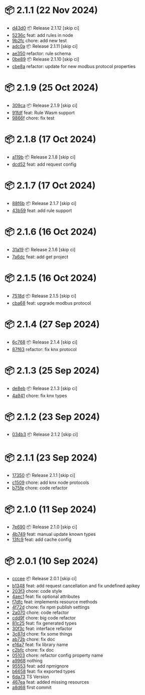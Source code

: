 # 📦 2.1.1 (22 Nov 2024)
- [d43d0](https://github.com/ApioIoT/sdk/commit/d43d0291420694e99c1468759066142c1b28d0e8)  📦 Release 2.1.12 [skip ci]
- [5236c](https://github.com/ApioIoT/sdk/commit/5236c26171bd1097efc08889181525545cc3b8bf)  feat: add rules in node
- [9b2fc](https://github.com/ApioIoT/sdk/commit/9b2fc619dfc199c154925df9cd0a63df6516dd25)  chore: add new test
- [adc0a](https://github.com/ApioIoT/sdk/commit/adc0a99e8d3844d82486681751c0b7a8dae76746)  📦 Release 2.1.11 [skip ci]
- [ae350](https://github.com/ApioIoT/sdk/commit/ae350fef725da33fc7cfd9ad2e047511fd14ab04)  refactor: rule schema
- [0be89](https://github.com/ApioIoT/sdk/commit/0be8911bfbd27641cc4fb4027336e7f0709ee150)  📦 Release 2.1.10 [skip ci]
- [cbe8a](https://github.com/ApioIoT/sdk/commit/cbe8a3c69b732022c881cee05cbc528df5d16431)  refactor: update for new modbus protocol properties
# 📦 2.1.9 (25 Oct 2024)
- [309ca](https://github.com/ApioIoT/sdk/commit/309cad9c3a2e067d5e08c586b5c109db10268a8c)  📦 Release 2.1.9 [skip ci]
- [91fdf](https://github.com/ApioIoT/sdk/commit/91fdf88ef25806b841315a52c77df28c26c43ab9)  feat: Rule Wasm support
- [9866f](https://github.com/ApioIoT/sdk/commit/9866f1c38d531278dcf6cc855203582f07caa1c3)  chore: fix test
# 📦 2.1.8 (17 Oct 2024)
- [a119b](https://github.com/ApioIoT/sdk/commit/a119bd432233634edcb70176b6fe25572059a3a5)  📦 Release 2.1.8 [skip ci]
- [dcd52](https://github.com/ApioIoT/sdk/commit/dcd522dc58db806bc83bb0750eeec6d9b49d2a64)  feat: add request config
# 📦 2.1.7 (17 Oct 2024)
- [88f6b](https://github.com/ApioIoT/sdk/commit/88f6b55017829255b4f24a1d6cf1a4553f1cd89d)  📦 Release 2.1.7 [skip ci]
- [43b59](https://github.com/ApioIoT/sdk/commit/43b59f9704b80b7d3e7444659534b0ac4cbc32b3)  feat: add rule support
# 📦 2.1.6 (16 Oct 2024)
- [31a19](https://github.com/ApioIoT/sdk/commit/31a19d5112ebf413c9f8a60eef36b6f0ed72665c)  📦 Release 2.1.6 [skip ci]
- [7a6dc](https://github.com/ApioIoT/sdk/commit/7a6dca0c99a326547e285238492c91f3c8383283)  feat: add get project
# 📦 2.1.5 (16 Oct 2024)
- [7518d](https://github.com/ApioIoT/sdk/commit/7518d59b64adea7ccb7ee239c5f216ae17500478)  📦 Release 2.1.5 [skip ci]
- [cba68](https://github.com/ApioIoT/sdk/commit/cba68b09e5513e44903fa20e229aef18b28386e7)  feat: upgrade modbus protocol
# 📦 2.1.4 (27 Sep 2024)
- [6c768](https://github.com/ApioIoT/sdk/commit/6c768b724267227dc3ec15c3faa307d86fbc9c4f)  📦 Release 2.1.4 [skip ci]
- [87f63](https://github.com/ApioIoT/sdk/commit/87f63b3820d3c7b366269bd527f1c17d7c57c0d7)  refactor: fix knx protocol
# 📦 2.1.3 (25 Sep 2024)
- [de8eb](https://github.com/ApioIoT/sdk/commit/de8ebbb5c796fbffedf3dc29ede6794c3f163532)  📦 Release 2.1.3 [skip ci]
- [4a941](https://github.com/ApioIoT/sdk/commit/4a94165eaa2433944be07e5d4a9987cef9702213)  chore: fix knx types
# 📦 2.1.2 (23 Sep 2024)
- [034b3](https://github.com/ApioIoT/sdk/commit/034b32c2a4b85f2b90342aba596d7bc457329ba6)  📦 Release 2.1.2 [skip ci]
# 📦 2.1.1 (23 Sep 2024)
- [17350](https://github.com/ApioIoT/sdk/commit/173508d750e3e191f477bdd9f0aed7a13df4393c)  📦 Release 2.1.1 [skip ci]
- [c1509](https://github.com/ApioIoT/sdk/commit/c15097abc021484d0be55adec538ab432c3a9c1a)  chore: add knx node protocols
- [b75fe](https://github.com/ApioIoT/sdk/commit/b75fed9038b6e432428184fb8196985ba21ae584)  chore: code refactor
# 📦 2.1.0 (11 Sep 2024)
- [7e690](https://github.com/ApioIoT/sdk/commit/7e69076c85bfe6ff0da5aef1ef50841a9e84c591)  📦 Release 2.1.0 [skip ci]
- [4b749](https://github.com/ApioIoT/sdk/commit/4b74943894e962da984a4104a7a3d6f1b61d7bf4)  feat: manual update known types
- [13fc9](https://github.com/ApioIoT/sdk/commit/13fc93e56ffc45502b4945b8dbf6a17b027680cf)  feat: add cache config
# 📦 2.0.1 (10 Sep 2024)
- [cccee](https://github.com/ApioIoT/sdk/commit/cccee0dc29895745a6ac43d0d7fe80945572ebfd)  📦 Release 2.0.1 [skip ci]
- [b1348](https://github.com/ApioIoT/sdk/commit/b1348b851fd4ff688b020a9f0699306e66d11bf7)  feat: add request cancellation and fix undefined apikey
- [203f3](https://github.com/ApioIoT/sdk/commit/203f315ba9e4ab441dacc2906ce442d404dc2845)  chore: code style
- [4aec1](https://github.com/ApioIoT/sdk/commit/4aec1b69e216a5c8ae3099772438a0d6e839fee4)  feat: fix optional attributes
- [f7dfc](https://github.com/ApioIoT/sdk/commit/f7dfc2c6676ba243f50a0573a2d73a16e6751133)  feat: implements resource methods
- [4f72d](https://github.com/ApioIoT/sdk/commit/4f72dad73db152421419726fc286dc1d4010691f)  chore: fix npm publish settings
- [2a070](https://github.com/ApioIoT/sdk/commit/2a070dfecb59dcefb5188e961684a3d769263913)  chore: code refactor
- [cdd9f](https://github.com/ApioIoT/sdk/commit/cdd9fb254f5d27844ad963ec6c108456c08b0728)  chore: big code refactor
- [81c25](https://github.com/ApioIoT/sdk/commit/81c258120d43ae962fba99b5c375826b875493d5)  feat: fix generated types
- [30f3c](https://github.com/ApioIoT/sdk/commit/30f3c85d837a944961154b85eb44258bd64ff08e)  feat: interface refactor
- [3c87d](https://github.com/ApioIoT/sdk/commit/3c87d024e312a323d9d8080021ee24fae6c94210)  chore: fix some things
- [ab72b](https://github.com/ApioIoT/sdk/commit/ab72bd7600e3f3d7ef4973717c1ecd0181fd6187)  chore: fix doc
- [e16a7](https://github.com/ApioIoT/sdk/commit/e16a77e23899b18f1bdcabd82c20971547a6c140)  feat: fix library name
- [c2bfc](https://github.com/ApioIoT/sdk/commit/c2bfc7555af5eb77df956d15544dbc1ff1445b97)  chore: fix doc
- [05103](https://github.com/ApioIoT/sdk/commit/05103cf7b61081074896bac1f0c944765e27693e)  chore: refactor config property name
- [a9968](https://github.com/ApioIoT/sdk/commit/a9968e4a3a08d8a924104514819db98666739792)  nothing
- [95553](https://github.com/ApioIoT/sdk/commit/955537f127e10403198f7869c1db648b22dd3d90)  feat: add npmignore
- [b6658](https://github.com/ApioIoT/sdk/commit/b665825485162816130fc9428bcebdf792c8101c)  feat: fix exported types
- [6da73](https://github.com/ApioIoT/sdk/commit/6da7339e0cc823300eddaf612be320d566c249c5)  TS Version
- [467ea](https://github.com/ApioIoT/sdk/commit/467ea27d19d4dd360e239e9915df4bea8d7e62f1)  feat: added missing resources
- [a8d68](https://github.com/ApioIoT/sdk/commit/a8d6840ec0161c7c699ad8529f60ef0a8edff4ac)  first commit
